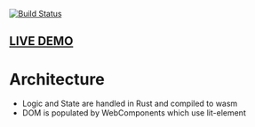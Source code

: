 [![Build Status](https://github.com/dakom/todo-shipyard-lit/workflows/Test%2C%20Build%2C%20and%20Deploy/badge.svg)](https://github.com/dakom/todo-shipyard-lit/actions)

## [LIVE DEMO](https://dakom.github.io/todo-shipyard-lit)
# Architecture

* Logic and State are handled in Rust and compiled to wasm
* DOM is populated by WebComponents which use lit-element

